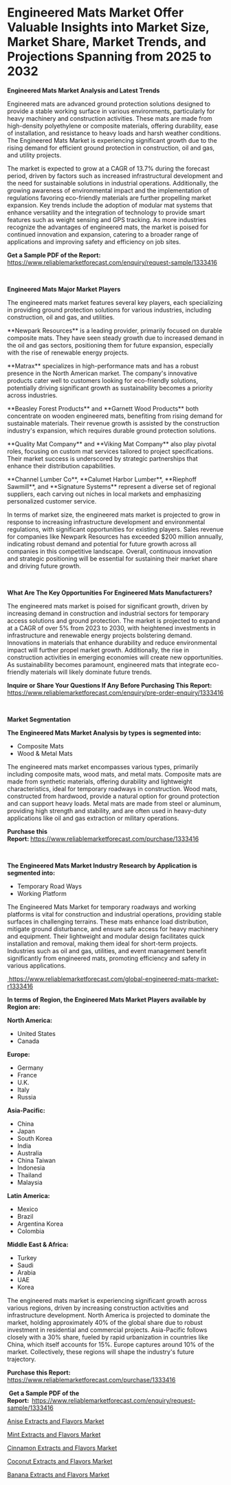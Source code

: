 <p><h1>Engineered Mats Market Offer Valuable Insights into Market Size, Market Share, Market Trends, and Projections Spanning from 2025 to 2032</h1></p><p><strong>Engineered Mats Market Analysis and Latest Trends</strong></p>
<p><p>Engineered mats are advanced ground protection solutions designed to provide a stable working surface in various environments, particularly for heavy machinery and construction activities. These mats are made from high-density polyethylene or composite materials, offering durability, ease of installation, and resistance to heavy loads and harsh weather conditions. The Engineered Mats Market is experiencing significant growth due to the rising demand for efficient ground protection in construction, oil and gas, and utility projects.</p><p>The market is expected to grow at a CAGR of 13.7% during the forecast period, driven by factors such as increased infrastructural development and the need for sustainable solutions in industrial operations. Additionally, the growing awareness of environmental impact and the implementation of regulations favoring eco-friendly materials are further propelling market expansion. Key trends include the adoption of modular mat systems that enhance versatility and the integration of technology to provide smart features such as weight sensing and GPS tracking. As more industries recognize the advantages of engineered mats, the market is poised for continued innovation and expansion, catering to a broader range of applications and improving safety and efficiency on job sites.</p></p>
<p><strong>Get a Sample PDF of the Report:&nbsp;</strong> <a href="https://www.reliablemarketforecast.com/enquiry/request-sample/1333416?utm_campaign=1897&utm_medium=2&utm_source=Github&utm_content=ia&utm_term=24032025&utm_id=engineered-mats">https://www.reliablemarketforecast.com/enquiry/request-sample/1333416</a></p>
<p>&nbsp;</p>
<p><strong>Engineered Mats Major Market Players</strong></p>
<p><p>The engineered mats market features several key players, each specializing in providing ground protection solutions for various industries, including construction, oil and gas, and utilities. </p><p>**Newpark Resources** is a leading provider, primarily focused on durable composite mats. They have seen steady growth due to increased demand in the oil and gas sectors, positioning them for future expansion, especially with the rise of renewable energy projects.</p><p>**Matrax** specializes in high-performance mats and has a robust presence in the North American market. The company's innovative products cater well to customers looking for eco-friendly solutions, potentially driving significant growth as sustainability becomes a priority across industries.</p><p>**Beasley Forest Products** and **Garnett Wood Products** both concentrate on wooden engineered mats, benefiting from rising demand for sustainable materials. Their revenue growth is assisted by the construction industry's expansion, which requires durable ground protection solutions. </p><p>**Quality Mat Company** and **Viking Mat Company** also play pivotal roles, focusing on custom mat services tailored to project specifications. Their market success is underscored by strategic partnerships that enhance their distribution capabilities.</p><p>**Channel Lumber Co**, **Calumet Harbor Lumber**, **Riephoff Sawmill**, and **Signature Systems** represent a diverse set of regional suppliers, each carving out niches in local markets and emphasizing personalized customer service. </p><p>In terms of market size, the engineered mats market is projected to grow in response to increasing infrastructure development and environmental regulations, with significant opportunities for existing players. Sales revenue for companies like Newpark Resources has exceeded $200 million annually, indicating robust demand and potential for future growth across all companies in this competitive landscape. Overall, continuous innovation and strategic positioning will be essential for sustaining their market share and driving future growth.</p></p>
<p>&nbsp;</p>
<p><strong>What Are The Key Opportunities For Engineered Mats Manufacturers?</strong></p>
<p><p>The engineered mats market is poised for significant growth, driven by increasing demand in construction and industrial sectors for temporary access solutions and ground protection. The market is projected to expand at a CAGR of over 5% from 2023 to 2030, with heightened investments in infrastructure and renewable energy projects bolstering demand. Innovations in materials that enhance durability and reduce environmental impact will further propel market growth. Additionally, the rise in construction activities in emerging economies will create new opportunities. As sustainability becomes paramount, engineered mats that integrate eco-friendly materials will likely dominate future trends.</p></p>
<p><strong>Inquire or Share Your Questions If Any Before Purchasing This Report:</strong> <a href="https://www.reliablemarketforecast.com/enquiry/pre-order-enquiry/1333416?utm_campaign=1897&utm_medium=2&utm_source=Github&utm_content=ia&utm_term=24032025&utm_id=engineered-mats">https://www.reliablemarketforecast.com/enquiry/pre-order-enquiry/1333416</a></p>
<p>&nbsp;</p>
<p><strong>Market Segmentation</strong></p>
<p><strong>The Engineered Mats Market Analysis by types is segmented into:</strong></p>
<p><ul><li>Composite Mats</li><li>Wood & Metal Mats</li></ul></p>
<p><p>The engineered mats market encompasses various types, primarily including composite mats, wood mats, and metal mats. Composite mats are made from synthetic materials, offering durability and lightweight characteristics, ideal for temporary roadways in construction. Wood mats, constructed from hardwood, provide a natural option for ground protection and can support heavy loads. Metal mats are made from steel or aluminum, providing high strength and stability, and are often used in heavy-duty applications like oil and gas extraction or military operations.</p></p>
<p><strong>Purchase this Report:&nbsp;</strong><a href="https://www.reliablemarketforecast.com/purchase/1333416?utm_campaign=1897&utm_medium=2&utm_source=Github&utm_content=ia&utm_term=24032025&utm_id=engineered-mats">https://www.reliablemarketforecast.com/purchase/1333416</a></p>
<p>&nbsp;</p>
<p><strong>The Engineered Mats Market Industry Research by Application is segmented into:</strong></p>
<p><ul><li>Temporary Road Ways</li><li>Working Platform</li></ul></p>
<p><p>The Engineered Mats Market for temporary roadways and working platforms is vital for construction and industrial operations, providing stable surfaces in challenging terrains. These mats enhance load distribution, mitigate ground disturbance, and ensure safe access for heavy machinery and equipment. Their lightweight and modular design facilitates quick installation and removal, making them ideal for short-term projects. Industries such as oil and gas, utilities, and event management benefit significantly from engineered mats, promoting efficiency and safety in various applications.</p></p>
<p><a href="https://www.reliablemarketforecast.com/global-engineered-mats-market-r1333416?utm_campaign=1897&utm_medium=2&utm_source=Github&utm_content=ia&utm_term=24032025&utm_id=engineered-mats">&nbsp;https://www.reliablemarketforecast.com/global-engineered-mats-market-r1333416</a></p>
<p><strong>In terms of Region, the Engineered Mats Market Players available by Region are:</strong></p>
<p>
    <p> <strong> North America: </strong>
        <ul>
            <li>United States</li>
            <li>Canada</li>
        </ul>
        </p> 
    <p> <strong> Europe: </strong>
        <ul>
            <li>Germany</li>
            <li>France</li>
            <li>U.K.</li>
            <li>Italy</li>
            <li>Russia</li>
        </ul>
        </p> 
    <p> <strong> Asia-Pacific: </strong>
        <ul>
            <li>China</li>
            <li>Japan</li>
            <li>South Korea</li>
            <li>India</li>
            <li>Australia</li>
            <li>China Taiwan</li>
            <li>Indonesia</li>
            <li>Thailand</li>
            <li>Malaysia</li>
        </ul>
        </p> 
    <p> <strong> Latin America: </strong>
        <ul>
            <li>Mexico</li>
            <li>Brazil</li>
            <li>Argentina Korea</li>
            <li>Colombia</li>
        </ul>
        </p> 
    <p> <strong> Middle East & Africa: </strong>
        <ul>
            <li>Turkey</li>
            <li>Saudi</li>
            <li>Arabia</li>
            <li>UAE</li>
            <li>Korea</li>
        </ul>
    </p>
    </p>
<p><p>The engineered mats market is experiencing significant growth across various regions, driven by increasing construction activities and infrastructure development. North America is projected to dominate the market, holding approximately 40% of the global share due to robust investment in residential and commercial projects. Asia-Pacific follows closely with a 30% share, fueled by rapid urbanization in countries like China, which itself accounts for 15%. Europe captures around 10% of the market. Collectively, these regions will shape the industry's future trajectory.</p></p>
<p><strong>Purchase this Report: </strong><a href="https://www.reliablemarketforecast.com/purchase/1333416?utm_campaign=1897&utm_medium=2&utm_source=Github&utm_content=ia&utm_term=24032025&utm_id=engineered-mats">https://www.reliablemarketforecast.com/purchase/1333416</a></p>
<p>&nbsp;<strong>Get a Sample PDF of the Report:&nbsp;&nbsp;</strong><a href="https://www.reliablemarketforecast.com/enquiry/request-sample/1333416?utm_campaign=1897&utm_medium=2&utm_source=Github&utm_content=ia&utm_term=24032025&utm_id=engineered-mats">https://www.reliablemarketforecast.com/enquiry/request-sample/1333416</a></p>
<p><strong></strong></p>
<p><p><a href="https://github.com/shongranch73/Market-Research-Report-List-1/blob/main/anise-extracts-and-flavors-market.md?utm_campaign=1897&utm_medium=2&utm_source=Github&utm_content=ia&utm_term=24032025&utm_id=engineered-mats">Anise Extracts and Flavors Market</a></p><p><a href="https://github.com/sakourkishev/Market-Research-Report-List-1/blob/main/mint-extracts-and-flavors-market.md?utm_campaign=1897&utm_medium=2&utm_source=Github&utm_content=ia&utm_term=24032025&utm_id=engineered-mats">Mint Extracts and Flavors Market</a></p><p><a href="https://github.com/stvnpukaj10/Market-Research-Report-List-1/blob/main/cinnamon-extracts-and-flavors-market.md?utm_campaign=1897&utm_medium=2&utm_source=Github&utm_content=ia&utm_term=24032025&utm_id=engineered-mats">Cinnamon Extracts and Flavors Market</a></p><p><a href="https://github.com/nikkoureta1y/Market-Research-Report-List-1/blob/main/coconut-extracts-and-flavors-market.md?utm_campaign=1897&utm_medium=2&utm_source=Github&utm_content=ia&utm_term=24032025&utm_id=engineered-mats">Coconut Extracts and Flavors Market</a></p><p><a href="https://github.com/bordzjisela/Market-Research-Report-List-1/blob/main/banana-extracts-and-flavors-market.md?utm_campaign=1897&utm_medium=2&utm_source=Github&utm_content=ia&utm_term=24032025&utm_id=engineered-mats">Banana Extracts and Flavors Market</a></p></p>